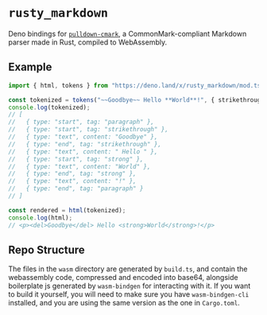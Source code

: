 # `rusty_markdown`

Deno bindings for [`pulldown-cmark`][1], a CommonMark-compliant Markdown parser
made in Rust, compiled to WebAssembly.

## Example

```ts
import { html, tokens } from "https://deno.land/x/rusty_markdown/mod.ts";

const tokenized = tokens("~~Goodbye~~ Hello **World**!", { strikethrough: true }));
console.log(tokenized);
// [
//   { type: "start", tag: "paragraph" },
//   { type: "start", tag: "strikethrough" },
//   { type: "text", content: "Goodbye" },
//   { type: "end", tag: "strikethrough" },
//   { type: "text", content: " Hello " },
//   { type: "start", tag: "strong" },
//   { type: "text", content: "World" },
//   { type: "end", tag: "strong" },
//   { type: "text", content: "!" },
//   { type: "end", tag: "paragraph" }
// ]

const rendered = html(tokenized);
console.log(html);
// <p><del>Goodbye</del> Hello <strong>World</strong>!</p>
```

## Repo Structure

The files in the `wasm` directory are generated by `build.ts`, and contain the
webassembly code, compressed and encoded into base64, alongside boilerplate js
generated by `wasm-bindgen` for interacting with it. If you want to build it
yourself, you will need to make sure you have `wasm-bindgen-cli` installed, and
you are using the same version as the one in `Cargo.toml`.

[1]:https://github.com/raphlinus/pulldown-cmark
